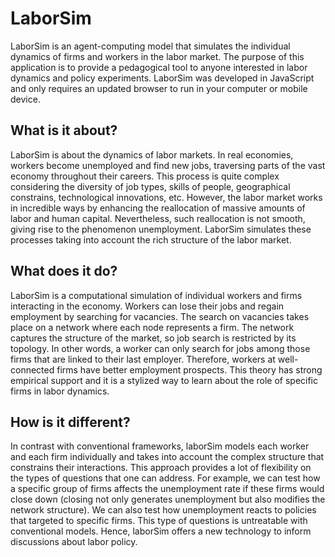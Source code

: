 LaborSim
==========

LaborSim is an agent-computing model that simulates the individual dynamics of firms and workers in the labor market. The purpose of this application is to provide a pedagogical tool to anyone interested in labor dynamics and policy experiments. LaborSim was developed in JavaScript and only requires an updated browser to run in your computer or mobile device.


## What is it about?

LaborSim is about the dynamics of labor markets. In real economies, workers become unemployed and find new jobs, traversing parts of the vast economy throughout their careers. This process is quite complex considering the diversity of job types, skills of people, geographical constrains, technological innovations, etc. However, the labor market works in incredible ways by enhancing the reallocation of massive amounts of labor and human capital. Nevertheless, such reallocation is not smooth, giving rise to the phenomenon unemployment. LaborSim simulates these processes taking into account the rich structure of the labor market.


## What does it do?

LaborSim is a computational simulation of individual workers and firms interacting in the economy. Workers can lose their jobs and regain employment by searching for vacancies. The search on vacancies takes place on a network where each node represents a firm. The network captures the structure of the market, so job search is restricted by its topology. In other words, a worker can only search for jobs among those firms that are linked to their last employer. Therefore, workers at well-connected firms have better employment prospects. This theory has strong empirical support and it is a stylized way to learn about the role of specific firms in labor dynamics.


## How is it different?

In contrast with conventional frameworks, laborSim models each worker and each firm individually and takes into account the complex structure that constrains their interactions. This approach provides a lot of flexibility on the types of questions that one can address. For example, we can test how a specific group of firms affects the unemployment rate if these firms would close down (closing not only generates unemployment but also modifies the network structure). We can also test how unemployment reacts to policies that targeted to specific firms. This type of questions is untreatable with conventional models. Hence, laborSim offers a new technology to inform discussions about labor policy.


